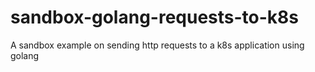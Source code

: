 # sandbox-golang-requests-to-k8s
A sandbox example on sending http requests to a k8s application using golang

